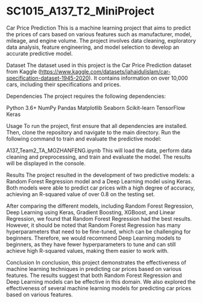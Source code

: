 # SC1015_A137_T2_MiniProject

Car Price Prediction
This is a machine learning project that aims to predict the prices of cars based on various features such as manufacturer, model, mileage, and engine volume. The project involves data cleaning, exploratory data analysis, feature engineering, and model selection to develop an accurate predictive model.

Dataset
The dataset used in this project is the Car Price Prediction dataset from Kaggle (https://www.kaggle.com/datasets/jahaidulislam/car-specification-dataset-1945-2020). It contains information on over 10,000 cars, including their specifications and prices.

Dependencies
The project requires the following dependencies:

Python 3.6+
NumPy
Pandas
Matplotlib
Seaborn
Scikit-learn
TensorFlow
Keras

Usage
To run the project, first ensure that all dependencies are installed. Then, clone the repository and navigate to the main directory. Run the following command to train and evaluate the predictive model:

A137_Team2_TA_MOZHANFENG.ipynb
This will load the data, perform data cleaning and preprocessing, and train and evaluate the model. The results will be displayed in the console.

Results
The project resulted in the development of two predictive models: a Random Forest Regression model and a Deep Learning model using Keras. Both models were able to predict car prices with a high degree of accuracy, achieving an R-squared value of over 0.8 on the testing set.

After comparing the different models, including Random Forest Regression, Deep Learning using Keras, Gradient Boosting, XGBoost, and Linear Regression, we found that Random Forest Regression had the best results. However, it should be noted that Random Forest Regression has many hyperparameters that need to be fine-tuned, which can be challenging for beginners. Therefore, we would recommend Deep Learning models to beginners, as they have fewer hyperparameters to tune and can still achieve high R-squared values, making them easier to work with.

Conclusion
In conclusion, this project demonstrates the effectiveness of machine learning techniques in predicting car prices based on various features. The results suggest that both Random Forest Regression and Deep Learning models can be effective in this domain. We also explored the effectiveness of several machine learning models for predicting car prices based on various features.

